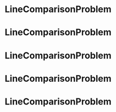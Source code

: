# LineComparisonProblem
# LineComparisonProblem
# LineComparisonProblem
# LineComparisonProblem
# LineComparisonProblem
